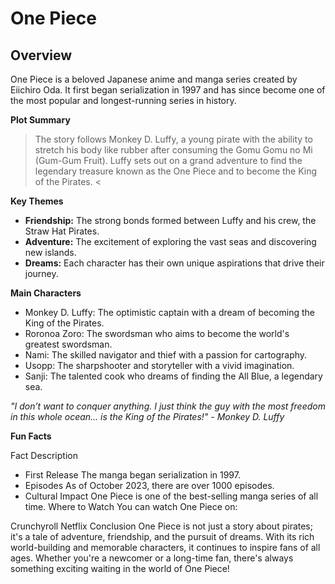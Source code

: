 # One Piece
## Overview

One Piece is a beloved Japanese anime and manga series created by Eiichiro Oda. It first began serialization in 1997 and has since become one of the most popular and longest-running series in history.

**Plot Summary**

> The story follows Monkey D. Luffy, a young pirate with the ability to stretch his body like rubber after consuming the Gomu Gomu no Mi (Gum-Gum Fruit). Luffy sets out on a grand adventure to find the legendary treasure known as the One Piece and to become the King of the Pirates. <

**Key Themes**

- **Friendship:** The strong bonds formed between Luffy and his crew, the Straw Hat Pirates.
- **Adventure:** The excitement of exploring the vast seas and discovering new islands.
- **Dreams:** Each character has their own unique aspirations that drive their journey.

**Main Characters**
  
- Monkey D. Luffy: The optimistic captain with a dream of becoming the King of the Pirates.
- Roronoa Zoro: The swordsman who aims to become the world's greatest swordsman.
- Nami: The skilled navigator and thief with a passion for cartography.
- Usopp: The sharpshooter and storyteller with a vivid imagination.
- Sanji: The talented cook who dreams of finding the All Blue, a legendary sea.

*"I don’t want to conquer anything. I just think the guy with the most freedom in this whole ocean... is the King of the Pirates!" - Monkey D. Luffy*

**Fun Facts**

Fact	Description
- First Release	The manga began serialization in 1997.
- Episodes	As of October 2023, there are over 1000 episodes.
- Cultural Impact	One Piece is one of the best-selling manga series of all time.
Where to Watch
You can watch One Piece on:

Crunchyroll
Netflix
Conclusion
One Piece is not just a story about pirates; it's a tale of adventure, friendship, and the pursuit of dreams. With its rich world-building and memorable characters, it continues to inspire fans of all ages. Whether you're a newcomer or a long-time fan, there's always something exciting waiting in the world of One Piece!
